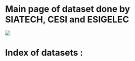 # Main page of dataset done by SIATECH, CESI and ESIGELEC
[![](https://img.youtube.com/vi/6mwToyNoxMQ/0.jpg)](https://www.youtube.com/watch?v=6mwToyNoxMQ)


# Index of datasets :

